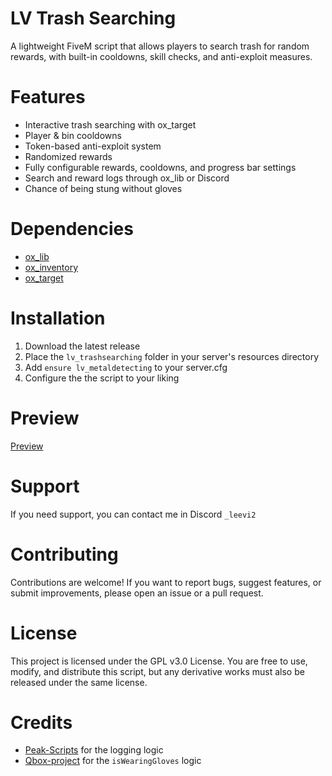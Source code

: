 # LV Trash Searching
A lightweight FiveM script that allows players to search trash for random rewards, with built-in cooldowns, skill checks, and anti-exploit measures.

# Features
- Interactive trash searching with ox_target
- Player & bin cooldowns
- Token-based anti-exploit system
- Randomized rewards
- Fully configurable rewards, cooldowns, and progress bar settings
- Search and reward logs through ox_lib or Discord
- Chance of being stung without gloves

# Dependencies
- [ox_lib](https://github.com/CommunityOx/ox_lib)
- [ox_inventory](https://github.com/CommunityOx/ox_inventory)
- [ox_target](https://github.com/CommunityOx/ox_target)

# Installation
1. Download the latest release
2. Place the `lv_trashsearching` folder in your server's resources directory
4. Add `ensure lv_metaldetecting` to your server.cfg
5. Configure the the script to your liking

# Preview
[Preview](https://streamable.com/eghu0q)

# Support
If you need support, you can contact me in Discord `_leevi2`

# Contributing
Contributions are welcome! If you want to report bugs, suggest features, or submit improvements, please open an issue or a pull request.

# License
This project is licensed under the GPL v3.0 License. You are free to use, modify, and distribute this script, but any derivative works must also be released under the same license.

# Credits
- [Peak-Scripts](https://github.com/Peak-Scripts) for the logging logic
- [Qbox-project](https://github.com/Qbox-project/qbx_core) for the `isWearingGloves` logic


